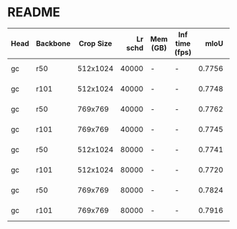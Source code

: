 # README
| Head | Backbone | Crop Size | Lr schd | Mem (GB) | Inf time (fps) |  mIoU  | mIoU(multi scale) |                                                                                                                                                                                    download                                                                                                                                                                                    |
|------|----------|-----------|--------:|----------|----------------|-------:|-------------------|--------------------------------------------------------------------------------------------------------------------------------------------------------------------------------------------------------------------------------------------------------------------------------------------------------------------------------------------------------------------------------|
| gc   | r50      | 512x1024  |   40000 | -        | -              | 0.7756 | -                 | [model](https://open-mmlab.s3.ap-northeast-2.amazonaws.com/mmsegmentation/models/gcnet/gc_r50_512x1024_40ki_cityscapes/gc_r50_512x1024_40ki_cityscapes_20200605_185958-57cd445f.pth) &#124; [log](https://open-mmlab.s3.ap-northeast-2.amazonaws.com/mmsegmentation/models/gcnet/gc_r50_512x1024_40ki_cityscapes/gc_r50_512x1024_40ki_cityscapes-20200605_185958.log.json)     |
| gc   | r101     | 512x1024  |   40000 | -        | -              | 0.7748 | -                 | [model](https://open-mmlab.s3.ap-northeast-2.amazonaws.com/mmsegmentation/models/gcnet/gc_r101_512x1024_40ki_cityscapes/gc_r101_512x1024_40ki_cityscapes_20200605_185956-a921d365.pth) &#124; [log](https://open-mmlab.s3.ap-northeast-2.amazonaws.com/mmsegmentation/models/gcnet/gc_r101_512x1024_40ki_cityscapes/gc_r101_512x1024_40ki_cityscapes-20200605_185956.log.json) |
| gc   | r50      | 769x769   |   40000 | -        | -              | 0.7762 | -                 | [model](https://open-mmlab.s3.ap-northeast-2.amazonaws.com/mmsegmentation/models/gcnet/gc_r50_769x769_40ki_cityscapes/gc_r50_769x769_40ki_cityscapes_20200530_025737-fcae3184.pth) &#124; [log](https://open-mmlab.s3.ap-northeast-2.amazonaws.com/mmsegmentation/models/gcnet/gc_r50_769x769_40ki_cityscapes/gc_r50_769x769_40ki_cityscapes-20200530_025737.log.json)         |
| gc   | r101     | 769x769   |   40000 | -        | -              | 0.7745 | -                 | [model](https://open-mmlab.s3.ap-northeast-2.amazonaws.com/mmsegmentation/models/gcnet/gc_r101_769x769_40ki_cityscapes/gc_r101_769x769_40ki_cityscapes_20200530_030005-ccc4a307.pth) &#124; [log](https://open-mmlab.s3.ap-northeast-2.amazonaws.com/mmsegmentation/models/gcnet/gc_r101_769x769_40ki_cityscapes/gc_r101_769x769_40ki_cityscapes-20200530_030005.log.json)     |
| gc   | r50      | 512x1024  |   80000 | -        | -              | 0.7741 | -                 | [model](https://open-mmlab.s3.ap-northeast-2.amazonaws.com/mmsegmentation/models/gcnet/gc_r50_512x1024_80ki_cityscapes/gc_r50_512x1024_80ki_cityscapes_20200607_183428-2b4ddc30.pth) &#124; [log](https://open-mmlab.s3.ap-northeast-2.amazonaws.com/mmsegmentation/models/gcnet/gc_r50_512x1024_80ki_cityscapes/gc_r50_512x1024_80ki_cityscapes-20200607_183428.log.json)     |
| gc   | r101     | 512x1024  |   80000 | -        | -              | 0.7720 | -                 | [model](https://open-mmlab.s3.ap-northeast-2.amazonaws.com/mmsegmentation/models/gcnet/gc_r101_512x1024_80ki_cityscapes/gc_r101_512x1024_80ki_cityscapes_20200607_143848-49c33156.pth) &#124; [log](https://open-mmlab.s3.ap-northeast-2.amazonaws.com/mmsegmentation/models/gcnet/gc_r101_512x1024_80ki_cityscapes/gc_r101_512x1024_80ki_cityscapes-20200607_143848.log.json) |
| gc   | r50      | 769x769   |   80000 | -        | -              | 0.7824 | -                 | [model](https://open-mmlab.s3.ap-northeast-2.amazonaws.com/mmsegmentation/models/gcnet/gc_r50_769x769_80ki_cityscapes/gc_r50_769x769_80ki_cityscapes_20200607_183428-488522d0.pth) &#124; [log](https://open-mmlab.s3.ap-northeast-2.amazonaws.com/mmsegmentation/models/gcnet/gc_r50_769x769_80ki_cityscapes/gc_r50_769x769_80ki_cityscapes-20200607_183428.log.json)         |
| gc   | r101     | 769x769   |   80000 | -        | -              | 0.7916 | -                 | [model](https://open-mmlab.s3.ap-northeast-2.amazonaws.com/mmsegmentation/models/gcnet/gc_r101_769x769_80ki_cityscapes/gc_r101_769x769_80ki_cityscapes_20200607_144636-d7e57065.pth) &#124; [log](https://open-mmlab.s3.ap-northeast-2.amazonaws.com/mmsegmentation/models/gcnet/gc_r101_769x769_80ki_cityscapes/gc_r101_769x769_80ki_cityscapes-20200607_144636.log.json)     |
